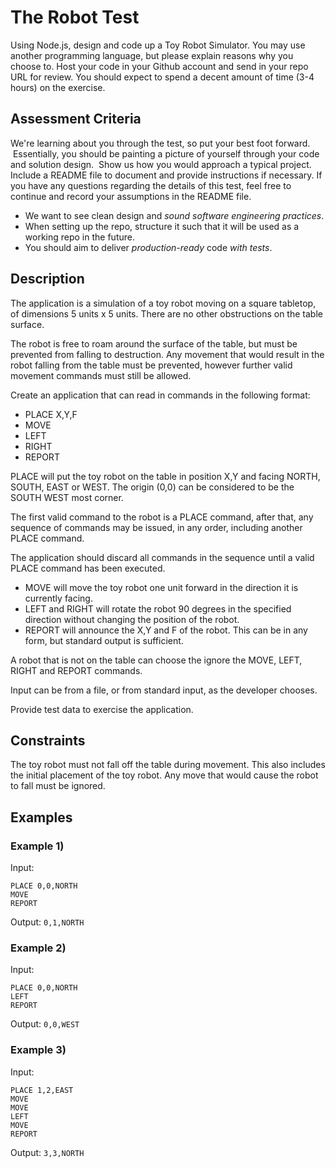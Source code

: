 # The Robot Test

Using Node.js, design and code up a Toy Robot Simulator. You may use another programming language, but please explain reasons why you choose to. Host your code in your Github account and send in your repo URL for review. You should expect to spend a decent amount of time (3-4 hours) on the exercise.

## Assessment Criteria

We're learning about you through the test, so put your best foot forward.  Essentially, you should be painting a picture of yourself through your code and solution design.  Show us how you would approach a typical project. Include a README file to document and provide instructions if necessary. If you have any questions regarding the details of this test, feel free to continue and record your assumptions in the README file.

- We want to see clean design and _sound software engineering practices_.
- When setting up the repo, structure it such that it will be used as a working repo in the future.
- You should aim to deliver _production-ready_ code _with tests_.

## Description

The application is a simulation of a toy robot moving on a square tabletop, of dimensions 5 units x 5 units. There are no other obstructions on the table surface.

The robot is free to roam around the surface of the table, but must be prevented from falling to destruction. Any movement that would result in the robot falling from the table must be prevented, however further valid movement commands must still be allowed.

Create an application that can read in commands in the following format:

- PLACE X,Y,F
- MOVE
- LEFT
- RIGHT
- REPORT

PLACE will put the toy robot on the table in position X,Y and facing NORTH, SOUTH, EAST or WEST. The origin (0,0) can be considered to be the SOUTH WEST most corner.

The first valid command to the robot is a PLACE command, after that, any sequence of commands may be issued, in any order, including another PLACE command. 

The application should discard all commands in the sequence until a valid PLACE command has been executed.

- MOVE will move the toy robot one unit forward in the direction it is currently facing.
- LEFT and RIGHT will rotate the robot 90 degrees in the specified direction without changing the position of the robot.
- REPORT will announce the X,Y and F of the robot. This can be in any form, but standard output is sufficient.

A robot that is not on the table can choose the ignore the MOVE, LEFT, RIGHT and REPORT commands.

Input can be from a file, or from standard input, as the developer chooses.

Provide test data to exercise the application.

## Constraints

The toy robot must not fall off the table during movement. This also includes the initial placement of the toy robot.
Any move that would cause the robot to fall must be ignored.

## Examples

### Example 1)

Input:
```
PLACE 0,0,NORTH
MOVE
REPORT
```

Output: `0,1,NORTH`

### Example 2)

Input:
```
PLACE 0,0,NORTH
LEFT
REPORT
```

Output: `0,0,WEST`

### Example 3)

Input:
```
PLACE 1,2,EAST
MOVE
MOVE
LEFT
MOVE
REPORT
```
Output: `3,3,NORTH`
